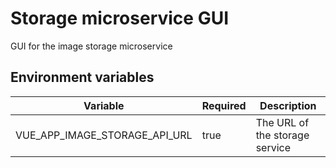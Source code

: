 # Storage microservice GUI

GUI for the image storage microservice


## Environment variables

| Variable | Required | Description |
| --- | --- | --- |
| VUE_APP_IMAGE_STORAGE_API_URL | true |The URL of the storage service |
